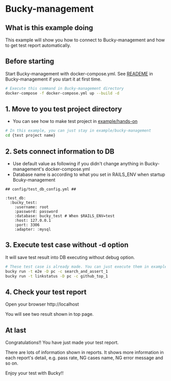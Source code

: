 # Bucky-management

## What is this example doing
This example will show you how to connect to Bucky-management and how to get test report automatically.

## Before starting
Start Bucky-management with docker-compose.yml.
See [READEME](https://github.com/lifull-dev/bucky-management) in Bucky-management if you start it at first time.
```bash
# Execute this command in Bucky-management directory
docker-compose -f docker-compose.yml up --build -d
```
## 1. Move to you test project directory
- You can see how to make test project in [example/hands-on](https://github.com/lifull-dev/bucky-core/tree/master/example/hands-on)
```bash
# In this example, you can just stay in example/bucky-management
cd {test project name}
```

## 2. Sets connect information to DB
- Use default value as following if you didn't change anything in Bucky-management's docker-compose.yml
- Database name is according to what you set in RAILS_ENV when startup Bcuky-management
```
## config/test_db_config.yml ##

:test_db:
  :bucky_test:
    :username: root
    :password: password
    :database: bucky_test # When $RAILS_ENV=test
    :host: 127.0.0.1
    :port: 3306
    :adapter: :mysql
```

## 3. Execute test case without -d option
It will save test result into DB executing without debug option.
```bash
# These test case is already made. You can just execute them in example/bucky-management
bucky run -t e2e -D pc -c search_and_assert_1
bucky run -t linkstatus -D pc -c github_top_1
```

## 4. Check your test report
Open your browser http://localhost

You will see two result shown in top page.

## At last
Congratulations!! You have just made your test report.

There are lots of information shown in reports.
It shows more information in each report's detail, e.g. pass rate, NG cases name, NG error message and so on.

Enjoy your test with Bucky!!
